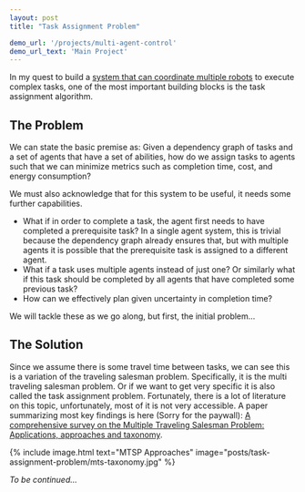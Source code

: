 ```yaml
---
layout: post
title: "Task Assignment Problem"

demo_url: '/projects/multi-agent-control'
demo_url_text: 'Main Project'
---
```


In my quest to build a [system that can coordinate multiple robots](/projects/multi-agent-control) to execute complex tasks, one of the most important building blocks is the task assignment algorithm.

## The Problem
We can state the basic premise as: Given a dependency graph of tasks and a set of agents that have a set of abilities, how do we assign tasks to agents such that we can minimize metrics such as completion time, cost, and energy consumption?

We must also acknowledge that for this system to be useful, it needs some further capabilities.
* What if in order to complete a task, the agent first needs to have completed a prerequisite task? In a single agent system, this is trivial because the dependency graph already ensures that, but with multiple agents it is possible that the prerequisite task is assigned to a different agent.
* What if a task uses multiple agents instead of just one? Or similarly what if this task should be completed by all agents that have completed some previous task?
* How can we effectively plan given uncertainty in completion time?

We will tackle these as we go along, but first, the initial problem...

## The Solution
Since we assume there is some travel time between tasks, we can see this is a variation of the traveling salesman problem. Specifically, it is the multi traveling salesman problem. Or if we want to get very specific it is also called the task assignment problem. Fortunately, there is a lot of literature on this topic, unfortunately, most of it is not very accessible. A paper summarizing most key findings is here (Sorry for the paywall): <a href="https://www.sciencedirect.com/science/article/pii/S1574013721000095" target="_blank">A comprehensive survey on the Multiple Traveling Salesman Problem: Applications, approaches and taxonomy</a>.

{% include image.html text="MTSP Approaches" image="posts/task-assignment-problem/mts-taxonomy.jpg" %}

*To be continued...*